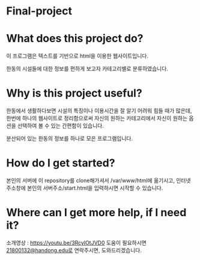 # Final-project

# What does this project do? 

이 프로그램은 텍스트를 기반으로 html을 이용한 웹사이트입니다.

한동의 시설들에 대한 정보를 편하게 보고자 카테고리별로 분류하였습니다.


# Why is this project useful? 

한동에서 생활하다보면 시설의 특징이나 이용시간을 잘 알기 어려워 힘들 때가 많은데, 한번에 하나의 웹사이트로 정리함으로써 자신의 원하는 카테고리에서 자신이 원하는 옵션을 선택하여 볼 수 있는 간편함이 있습니다.

분산되어 있는 한동의 정보를 하나로 모은 프로그램입니다.

# How do I get started?
본인의 서버에 이 repository를 clone해가셔서 /var/www/html에 옮기시고, 인터넷 주소창에 본인의 서버주소/start.html을 입력하시면 시작할 수 있습니다.

# Where can I get more help, if I need it?
소개영상 : https://youtu.be/3RcylOtJVD0
도움이 필요하시면 21800132@handong.edu로 연락주시면, 도와드리겠습니다.
